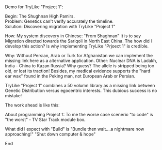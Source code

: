 ### 

Demo for TryLike "Project 1":  

Begin: The Shughnan High Pamirs.  
Problem: Genetics can't verify accurately the timeline.  
Solution: Discovering migration with TryLike "Project 1"

How: My system discovery in Chinese: "From Shaghnan" 
It is to say Migration directed towards the Sariqoli in North East China. 
The how did I develop this action?  Is why implementing TryLike "Prjoect 1" is credible. 

Why: Without Persian, Arab or Turk for Afghanistan we can implement the missing link here as a alternative application. 
Other: Nuclear DNA is Ladakh, India - China to Kazan Russia?  Why guess?  The allele is stripped being too old, 
or lost its traction!  Besides, my medical evidence supports the "hard ear wax" found in the Peking man, not European Arab or Persian.

TryLike "Project 1" combines a 50 volumn library as a missing link between Genetic Distribution versus egocentric interests.  This dubious success is no mistake! 

The work ahead is like this:

About programming Project 1:  To me the worse case scenerio "to code" is "the worst" - TV Star Track module box.

What did I expect with "Build" is "Bundle then wait....a nightmare now approaching!" "Shut down computer & hope"

End

<!--
**TryLike/TryLike** is a ✨ _special_ ✨ repository because its `README.md` (this file) appears on your GitHub profile.

Here are some ideas to get you started:

- 🔭 I’m currently working on ...
- 🌱 I’m currently learning ...
- 👯 I’m looking to collaborate on ...
- 🤔 I’m looking for help with ...
- 💬 Ask me about ...
- 📫 How to reach me: ...
- 😄 Pronouns: ...
- ⚡ Fun fact: ...
-->

